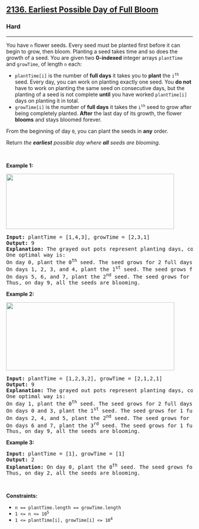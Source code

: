 <h2><a href="https://leetcode.com/problems/earliest-possible-day-of-full-bloom">2136. Earliest Possible Day of Full Bloom</a></h2><h3>Hard</h3><hr><p>You have <code>n</code> flower seeds. Every seed must be planted first before it can begin to grow, then bloom. Planting a seed takes time and so does the growth of a seed. You are given two <strong>0-indexed</strong> integer arrays <code>plantTime</code> and <code>growTime</code>, of length <code>n</code> each:</p>

<ul>
	<li><code>plantTime[i]</code> is the number of <strong>full days</strong> it takes you to <strong>plant</strong> the <code>i<sup>th</sup></code> seed. Every day, you can work on planting exactly one seed. You <strong>do not</strong> have to work on planting the same seed on consecutive days, but the planting of a seed is not complete <strong>until</strong> you have worked <code>plantTime[i]</code> days on planting it in total.</li>
	<li><code>growTime[i]</code> is the number of <strong>full days</strong> it takes the <code>i<sup>th</sup></code> seed to grow after being completely planted. <strong>After</strong> the last day of its growth, the flower <strong>blooms</strong> and stays bloomed forever.</li>
</ul>

<p>From the beginning of day <code>0</code>, you can plant the seeds in <strong>any</strong> order.</p>

<p>Return <em>the <strong>earliest</strong> possible day where <strong>all</strong> seeds are blooming</em>.</p>

<p>&nbsp;</p>
<p><strong class="example">Example 1:</strong></p>
<img alt="" src="https://assets.leetcode.com/uploads/2021/12/21/1.png" style="width: 453px; height: 149px;" />
<pre>
<strong>Input:</strong> plantTime = [1,4,3], growTime = [2,3,1]
<strong>Output:</strong> 9
<strong>Explanation:</strong> The grayed out pots represent planting days, colored pots represent growing days, and the flower represents the day it blooms.
One optimal way is:
On day 0, plant the 0<sup>th</sup> seed. The seed grows for 2 full days and blooms on day 3.
On days 1, 2, 3, and 4, plant the 1<sup>st</sup> seed. The seed grows for 3 full days and blooms on day 8.
On days 5, 6, and 7, plant the 2<sup>nd</sup> seed. The seed grows for 1 full day and blooms on day 9.
Thus, on day 9, all the seeds are blooming.
</pre>

<p><strong class="example">Example 2:</strong></p>
<img alt="" src="https://assets.leetcode.com/uploads/2021/12/21/2.png" style="width: 454px; height: 184px;" />
<pre>
<strong>Input:</strong> plantTime = [1,2,3,2], growTime = [2,1,2,1]
<strong>Output:</strong> 9
<strong>Explanation:</strong> The grayed out pots represent planting days, colored pots represent growing days, and the flower represents the day it blooms.
One optimal way is:
On day 1, plant the 0<sup>th</sup> seed. The seed grows for 2 full days and blooms on day 4.
On days 0 and 3, plant the 1<sup>st</sup> seed. The seed grows for 1 full day and blooms on day 5.
On days 2, 4, and 5, plant the 2<sup>nd</sup> seed. The seed grows for 2 full days and blooms on day 8.
On days 6 and 7, plant the 3<sup>rd</sup> seed. The seed grows for 1 full day and blooms on day 9.
Thus, on day 9, all the seeds are blooming.
</pre>

<p><strong class="example">Example 3:</strong></p>

<pre>
<strong>Input:</strong> plantTime = [1], growTime = [1]
<strong>Output:</strong> 2
<strong>Explanation:</strong> On day 0, plant the 0<sup>th</sup> seed. The seed grows for 1 full day and blooms on day 2.
Thus, on day 2, all the seeds are blooming.
</pre>

<p>&nbsp;</p>
<p><strong>Constraints:</strong></p>

<ul>
	<li><code>n == plantTime.length == growTime.length</code></li>
	<li><code>1 &lt;= n &lt;= 10<sup>5</sup></code></li>
	<li><code>1 &lt;= plantTime[i], growTime[i] &lt;= 10<sup>4</sup></code></li>
</ul>
